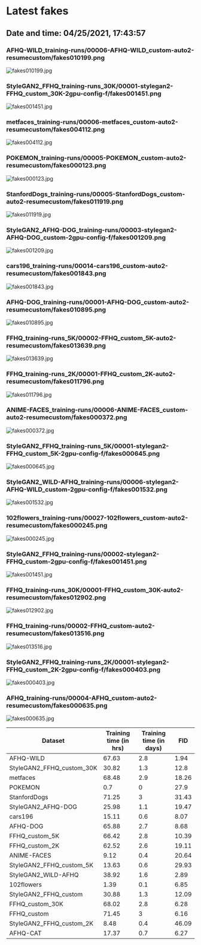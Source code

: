 # Latest fakes
## Date and time: 04/25/2021, 17:43:57
### AFHQ-WILD_training-runs/00006-AFHQ-WILD_custom-auto2-resumecustom/fakes010199.png
![fakes010199.jpg](https://i.ibb.co/G3ccrMV/40208b336da0.jpg "AFHQ-WILD_training-runs/00006-AFHQ-WILD_custom-auto2-resumecustom/fakes010199.png")

### StyleGAN2_FFHQ_training-runs_30K/00001-stylegan2-FFHQ_custom_30K-2gpu-config-f/fakes001451.png
![fakes001451.jpg](https://i.ibb.co/0FQvNCf/f864a5eadd47.jpg "StyleGAN2_FFHQ_training-runs_30K/00001-stylegan2-FFHQ_custom_30K-2gpu-config-f/fakes001451.png")

### metfaces_training-runs/00006-metfaces_custom-auto2-resumecustom/fakes004112.png
![fakes004112.jpg](https://i.ibb.co/BgmRypv/0e4cfe61e8d5.jpg "metfaces_training-runs/00006-metfaces_custom-auto2-resumecustom/fakes004112.png")

### POKEMON_training-runs/00005-POKEMON_custom-auto2-resumecustom/fakes000123.png
![fakes000123.jpg](https://i.ibb.co/9T9VrS9/69dfbdcc98e6.jpg "POKEMON_training-runs/00005-POKEMON_custom-auto2-resumecustom/fakes000123.png")

### StanfordDogs_training-runs/00005-StanfordDogs_custom-auto2-resumecustom/fakes011919.png
![fakes011919.jpg](https://i.ibb.co/nM8M6mT/d2648779c172.jpg "StanfordDogs_training-runs/00005-StanfordDogs_custom-auto2-resumecustom/fakes011919.png")

### StyleGAN2_AFHQ-DOG_training-runs/00003-stylegan2-AFHQ-DOG_custom-2gpu-config-f/fakes001209.png
![fakes001209.jpg](https://i.ibb.co/djnk29h/7e1800787bdd.jpg "StyleGAN2_AFHQ-DOG_training-runs/00003-stylegan2-AFHQ-DOG_custom-2gpu-config-f/fakes001209.png")

### cars196_training-runs/00014-cars196_custom-auto2-resumecustom/fakes001843.png
![fakes001843.jpg](https://i.ibb.co/t4tZvC7/d21b1ee61543.jpg "cars196_training-runs/00014-cars196_custom-auto2-resumecustom/fakes001843.png")

### AFHQ-DOG_training-runs/00001-AFHQ-DOG_custom-auto2-resumecustom/fakes010895.png
![fakes010895.jpg](https://i.ibb.co/hXhzdDt/725a70e8724d.jpg "AFHQ-DOG_training-runs/00001-AFHQ-DOG_custom-auto2-resumecustom/fakes010895.png")

### FFHQ_training-runs_5K/00002-FFHQ_custom_5K-auto2-resumecustom/fakes013639.png
![fakes013639.jpg](https://i.ibb.co/QrgDDxL/0693de7d062e.jpg "FFHQ_training-runs_5K/00002-FFHQ_custom_5K-auto2-resumecustom/fakes013639.png")

### FFHQ_training-runs_2K/00001-FFHQ_custom_2K-auto2-resumecustom/fakes011796.png
![fakes011796.jpg](https://i.ibb.co/sghhrMD/dc776b1c28d0.jpg "FFHQ_training-runs_2K/00001-FFHQ_custom_2K-auto2-resumecustom/fakes011796.png")

### ANIME-FACES_training-runs/00006-ANIME-FACES_custom-auto2-resumecustom/fakes000372.png
![fakes000372.jpg](https://i.ibb.co/8m7fnF7/778c88e25acd.jpg "ANIME-FACES_training-runs/00006-ANIME-FACES_custom-auto2-resumecustom/fakes000372.png")

### StyleGAN2_FFHQ_training-runs_5K/00001-stylegan2-FFHQ_custom_5K-2gpu-config-f/fakes000645.png
![fakes000645.jpg](https://i.ibb.co/gdKhzGv/3b4b29756375.jpg "StyleGAN2_FFHQ_training-runs_5K/00001-stylegan2-FFHQ_custom_5K-2gpu-config-f/fakes000645.png")

### StyleGAN2_WILD-AFHQ_training-runs/00006-stylegan2-AFHQ-WILD_custom-2gpu-config-f/fakes001532.png
![fakes001532.jpg](https://i.ibb.co/BBFrvg6/796ee9b3b9ca.jpg "StyleGAN2_WILD-AFHQ_training-runs/00006-stylegan2-AFHQ-WILD_custom-2gpu-config-f/fakes001532.png")

### 102flowers_training-runs/00027-102flowers_custom-auto2-resumecustom/fakes000245.png
![fakes000245.jpg](https://i.ibb.co/n68q0C5/e584ef10bcef.jpg "102flowers_training-runs/00027-102flowers_custom-auto2-resumecustom/fakes000245.png")

### StyleGAN2_FFHQ_training-runs/00002-stylegan2-FFHQ_custom-2gpu-config-f/fakes001451.png
![fakes001451.jpg](https://i.ibb.co/Kw6h0ny/fe24f1f5cb5e.jpg "StyleGAN2_FFHQ_training-runs/00002-stylegan2-FFHQ_custom-2gpu-config-f/fakes001451.png")

### FFHQ_training-runs_30K/00001-FFHQ_custom_30K-auto2-resumecustom/fakes012902.png
![fakes012902.jpg](https://i.ibb.co/XLKpQPR/8613f743096d.jpg "FFHQ_training-runs_30K/00001-FFHQ_custom_30K-auto2-resumecustom/fakes012902.png")

### FFHQ_training-runs/00002-FFHQ_custom-auto2-resumecustom/fakes013516.png
![fakes013516.jpg](https://i.ibb.co/fx8rQVB/956691703695.jpg "FFHQ_training-runs/00002-FFHQ_custom-auto2-resumecustom/fakes013516.png")

### StyleGAN2_FFHQ_training-runs_2K/00001-stylegan2-FFHQ_custom_2K-2gpu-config-f/fakes000403.png
![fakes000403.jpg](https://i.ibb.co/1Jqphd4/eb51a4d19062.jpg "StyleGAN2_FFHQ_training-runs_2K/00001-stylegan2-FFHQ_custom_2K-2gpu-config-f/fakes000403.png")

### AFHQ_training-runs/00004-AFHQ_custom-auto2-resumecustom/fakes000635.png
![fakes000635.jpg](https://i.ibb.co/F57pVLd/492e97a863d5.jpg "AFHQ_training-runs/00004-AFHQ_custom-auto2-resumecustom/fakes000635.png")

| Dataset                   |   Training time (in hrs) |   Training time (in days) |   FID |
|---------------------------|--------------------------|---------------------------|-------|
| AFHQ-WILD                 |                    67.63 |                       2.8 |  1.94 |
| StyleGAN2_FFHQ_custom_30K |                    30.82 |                       1.3 | 12.8  |
| metfaces                  |                    68.48 |                       2.9 | 18.26 |
| POKEMON                   |                     0.7  |                       0   | 27.9  |
| StanfordDogs              |                    71.25 |                       3   | 31.43 |
| StyleGAN2_AFHQ-DOG        |                    25.98 |                       1.1 | 19.47 |
| cars196                   |                    15.11 |                       0.6 |  8.07 |
| AFHQ-DOG                  |                    65.88 |                       2.7 |  8.68 |
| FFHQ_custom_5K            |                    66.42 |                       2.8 | 10.39 |
| FFHQ_custom_2K            |                    62.52 |                       2.6 | 19.11 |
| ANIME-FACES               |                     9.12 |                       0.4 | 20.64 |
| StyleGAN2_FFHQ_custom_5K  |                    13.63 |                       0.6 | 29.93 |
| StyleGAN2_WILD-AFHQ       |                    38.92 |                       1.6 |  2.89 |
| 102flowers                |                     1.39 |                       0.1 |  6.85 |
| StyleGAN2_FFHQ_custom     |                    30.88 |                       1.3 | 12.09 |
| FFHQ_custom_30K           |                    68.02 |                       2.8 |  6.28 |
| FFHQ_custom               |                    71.45 |                       3   |  6.16 |
| StyleGAN2_FFHQ_custom_2K  |                     8.48 |                       0.4 | 46.09 |
| AFHQ-CAT                  |                    17.37 |                       0.7 |  6.27 |